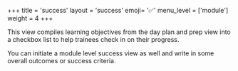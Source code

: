 +++
title = 'success'
layout = 'success'
emoji= '✅'
menu_level = ['module']
weight = 4
+++

This view compiles learning objectives from the day plan and prep view into a checkbox list to help trainees check in on their progress.

You can initiate a module level success view as well and write in some overall outcomes or success criteria.